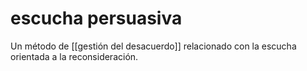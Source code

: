# escucha persuasiva
Un método de [[gestión del desacuerdo]] relacionado con la escucha orientada a la reconsideración.
